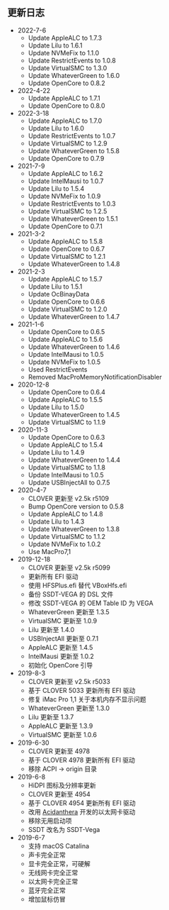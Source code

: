 ## 更新日志

- 2022-7-6
  - Update AppleALC to 1.7.3
  - Update Lilu to 1.6.1
  - Update NVMeFix to 1.1.0
  - Update RestrictEvents to 1.0.8
  - Update VirtualSMC to 1.3.0
  - Update WhateverGreen to 1.6.0
  - Update OpenCore to 0.8.2
- 2022-4-22
  - Update AppleALC to 1.7.1
  - Update OpenCore to 0.8.0
- 2022-3-18
  - Update AppleALC to 1.7.0
  - Update Lilu to 1.6.0
  - Update RestrictEvents to 1.0.7
  - Update VirtualSMC to 1.2.9
  - Update WhateverGreen to 1.5.8
  - Update OpenCore to 0.7.9
- 2021-7-9
  - Update AppleALC to 1.6.2
  - Update IntelMausi to 1.0.7
  - Update Lilu to 1.5.4
  - Update NVMeFix to 1.0.9
  - Update RestrictEvents to 1.0.3
  - Update VirtualSMC to 1.2.5
  - Update WhateverGreen to 1.5.1
  - Update OpenCore to 0.7.1
- 2021-3-2
  - Update AppleALC to 1.5.8
  - Update OpenCore to 0.6.7
  - Update VirtualSMC to 1.2.1
  - Update WhateverGreen to 1.4.8
- 2021-2-3
  - Update AppleALC to 1.5.7
  - Update Lilu to 1.5.1
  - Update OcBinayData
  - Update OpenCore to 0.6.6
  - Update VirtualSMC to 1.2.0
  - Update WhateverGreen to 1.4.7
- 2021-1-6
  - Update OpenCore to 0.6.5
  - Update AppleALC to 1.5.6
  - Update WhateverGreen to 1.4.6
  - Update IntelMausi to 1.0.5
  - Update NVMeFix to 1.0.5
  - Used RestrictEvents
  - Removed MacProMemoryNotificationDisabler
- 2020-12-8
  - Update OpenCore to 0.6.4
  - Update AppleALC to 1.5.5
  - Update Lilu to 1.5.0
  - Update WhateverGreen to 1.4.5
  - Update VirtualSMC to 1.1.9
- 2020-11-3
  - Update OpenCore to 0.6.3
  - Update AppleALC to 1.5.4
  - Update Lilu to 1.4.9
  - Update WhateverGreen to 1.4.4
  - Update VirtualSMC to 1.1.8
  - Update IntelMausi to 1.0.5
  - Update USBInjectAll to 0.7.5
- 2020-4-7
  - CLOVER 更新至 v2.5k r5109
  - Bump OpenCore version to 0.5.8
  - Update AppleALC to 1.4.8
  - Update Lilu to 1.4.3
  - Update WhateverGreen to 1.3.8
  - Update VirtualSMC to 1.1.2
  - Update NVMeFix to 1.0.2
  - Use MacPro7,1
- 2019-12-18
  - CLOVER 更新至 v2.5k r5099
  - 更新所有 EFI 驱动
  - 使用 HFSPlus.efi 替代 VBoxHfs.efi
  - 备份 SSDT-VEGA 的 DSL 文件
  - 修改 SSDT-VEGA 的 OEM Table ID 为 VEGA
  - WhateverGreen 更新至 1.3.5
  - VirtualSMC 更新至 1.0.9
  - Lilu 更新至 1.4.0
  - USBInjectAll 更新至 0.7.1
  - AppleALC 更新至 1.4.5
  - IntelMausi 更新至 1.0.2
  - 初始化 OpenCore 引导
- 2019-8-3
  - CLOVER 更新至 v2.5k r5033
  - 基于 CLOVER 5033 更新所有 EFI 驱动
  - 修复 iMac Pro 1,1 关于本机内存不显示问题
  - WhateverGreen 更新至 1.3.0
  - Lilu 更新至 1.3.7
  - AppleALC 更新至 1.3.9
  - VirtualSMC 更新至 1.0.6
- 2019-6-30
  - CLOVER 更新至 4978
  - 基于 CLOVER 4978 更新所有 EFI 驱动
  - 移除 ACPI -> origin 目录
- 2019-6-8
  - HiDPI 图标及分辨率更新
  - CLOVER 更新至 4954
  - 基于 CLOVER 4954 更新所有 EFI 驱动
  - 改用 [Acidanthera](https://github.com/acidanthera) 开发的以太网卡驱动
  - 移除无用启动项
  - SSDT 改名为 SSDT-Vega
- 2019-6-7
  - 支持 macOS Catalina
  - 声卡完全正常
  - 显卡完全正常，可硬解
  - 无线网卡完全正常
  - 以太网卡完全正常
  - 蓝牙完全正常
  - 增加鼠标仿冒

